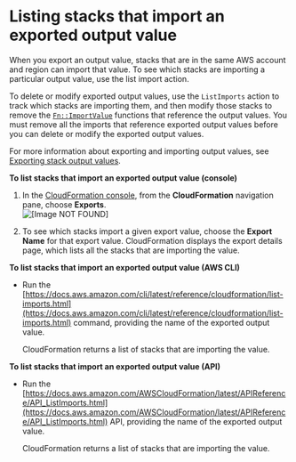 # Listing stacks that import an exported output value<a name="using-cfn-stack-imports"></a>

When you export an output value, stacks that are in the same AWS account and region can import that value\. To see which stacks are importing a particular output value, use the list import action\.

To delete or modify exported output values, use the `ListImports` action to track which stacks are importing them, and then modify those stacks to remove the [`Fn::ImportValue`](intrinsic-function-reference-importvalue.md) functions that reference the output values\. You must remove all the imports that reference exported output values before you can delete or modify the exported output values\.

For more information about exporting and importing output values, see [Exporting stack output values](using-cfn-stack-exports.md)\.

**To list stacks that import an exported output value \(console\)**

1. In the [CloudFormation console](https://console.aws.amazon.com/cloudformation), from the **CloudFormation** navigation pane, choose **Exports**\.  
![\[Image NOT FOUND\]](http://docs.aws.amazon.com/AWSCloudFormation/latest/UserGuide/images/console-exports.png)

1. To see which stacks import a given export value, choose the **Export Name** for that export value\. CloudFormation displays the export details page, which lists all the stacks that are importing the value\.

**To list stacks that import an exported output value \(AWS CLI\)**
+ Run the [https://docs.aws.amazon.com/cli/latest/reference/cloudformation/list-imports.html](https://docs.aws.amazon.com/cli/latest/reference/cloudformation/list-imports.html) command, providing the name of the exported output value\.

  CloudFormation returns a list of stacks that are importing the value\.

**To list stacks that import an exported output value \(API\)**
+ Run the [https://docs.aws.amazon.com/AWSCloudFormation/latest/APIReference/API_ListImports.html](https://docs.aws.amazon.com/AWSCloudFormation/latest/APIReference/API_ListImports.html) API, providing the name of the exported output value\.

  CloudFormation returns a list of stacks that are importing the value\.